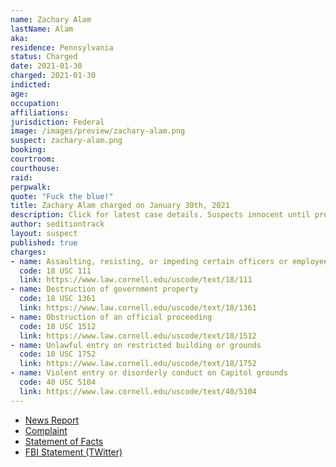 ```yaml
---
name: Zachary Alam
lastName: Alam
aka:
residence: Pennsylvania
status: Charged
date: 2021-01-30
charged: 2021-01-30
indicted:
age:
occupation:
affiliations:
jurisdiction: Federal
image: /images/preview/zachary-alam.png
suspect: zachary-alam.png
booking:
courtroom:
courthouse:
raid:
perpwalk:
quote: "Fuck the blue!"
title: Zachary Alam charged on January 30th, 2021
description: Click for latest case details. Suspects innocent until proven guilty.
author: seditiontrack
layout: suspect
published: true
charges:
- name: Assaulting, resisting, or impeding certain officers or employees
  code: 18 USC 111
  link: https://www.law.cornell.edu/uscode/text/18/111
- name: Destruction of government property
  code: 18 USC 1361
  link: https://www.law.cornell.edu/uscode/text/18/1361
- name: Obstruction of an official proceeding
  code: 18 USC 1512
  link: https://www.law.cornell.edu/uscode/text/18/1512
- name: Unlawful entry on restricted building or grounds
  code: 18 USC 1752
  link: https://www.law.cornell.edu/uscode/text/18/1752
- name: Violent entry or disorderly conduct on Capitol grounds
  code: 40 USC 5104
  link: https://www.law.cornell.edu/uscode/text/40/5104
---
```

- [News Report](https://www.thedailybeast.com/rioter-charged-for-giving-capitol-cop-a-concussion-feds)
- [Complaint](https://www.justice.gov/opa/page/file/1362956/download)
- [Statement of Facts](https://www.justice.gov/opa/page/file/1362956/download)
- [FBI Statement (TWitter)](https://twitter.com/FBIPhiladelphia/status/1356375582196592643)

